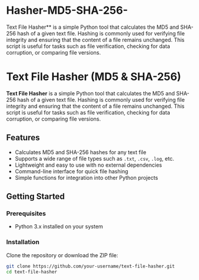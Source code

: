 # Hasher-MD5-SHA-256-
Text File Hasher** is a simple Python tool that calculates the MD5 and SHA-256 hash of a given text file. Hashing is commonly used for verifying file integrity and ensuring that the content of a file remains unchanged. This script is useful for tasks such as file verification, checking for data corruption, or comparing file versions.
# Text File Hasher (MD5 & SHA-256)

**Text File Hasher** is a simple Python tool that calculates the MD5 and SHA-256 hash of a given text file. Hashing is commonly used for verifying file integrity and ensuring that the content of a file remains unchanged. This script is useful for tasks such as file verification, checking for data corruption, or comparing file versions.

## Features

- Calculates MD5 and SHA-256 hashes for any text file
- Supports a wide range of file types such as `.txt`, `.csv`, `.log`, etc.
- Lightweight and easy to use with no external dependencies
- Command-line interface for quick file hashing
- Simple functions for integration into other Python projects

## Getting Started

### Prerequisites

- Python 3.x installed on your system

### Installation

Clone the repository or download the ZIP file:

```bash
git clone https://github.com/your-username/text-file-hasher.git
cd text-file-hasher
